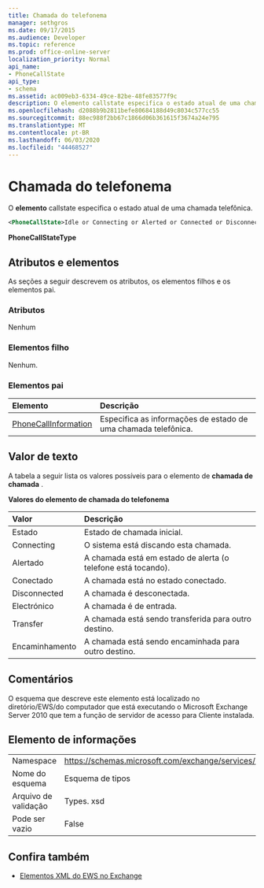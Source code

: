 ```yaml
---
title: Chamada do telefonema
manager: sethgros
ms.date: 09/17/2015
ms.audience: Developer
ms.topic: reference
ms.prod: office-online-server
localization_priority: Normal
api_name:
- PhoneCallState
api_type:
- schema
ms.assetid: ac009eb3-6334-49ce-82be-48fe83577f9c
description: O elemento callstate especifica o estado atual de uma chamada telefônica.
ms.openlocfilehash: d2088b9b2811befe80684188d49c8034c577cc55
ms.sourcegitcommit: 88ec988f2bb67c1866d06b361615f3674a24e795
ms.translationtype: MT
ms.contentlocale: pt-BR
ms.lasthandoff: 06/03/2020
ms.locfileid: "44468527"
---
```

# <a name="phonecallstate"></a>Chamada do telefonema

O **elemento** callstate especifica o estado atual de uma chamada telefônica. 
  
```xml
<PhoneCallState>Idle or Connecting or Alerted or Connected or Disconnected or Incoming or Transferring or Forwarding</PhoneCallState>
```

 **PhoneCallStateType**
## <a name="attributes-and-elements"></a>Atributos e elementos

As seções a seguir descrevem os atributos, os elementos filhos e os elementos pai.
  
### <a name="attributes"></a>Atributos

Nenhum
  
### <a name="child-elements"></a>Elementos filho

Nenhum.
  
### <a name="parent-elements"></a>Elementos pai

|**Elemento**|**Descrição**|
|:-----|:-----|
|[PhoneCallInformation](phonecallinformation.md) <br/> |Especifica as informações de estado de uma chamada telefônica.  <br/> |
   
## <a name="text-value"></a>Valor de texto

A tabela a seguir lista os valores possíveis para o elemento de **chamada de chamada** . 
  
**Valores do elemento de chamada do telefonema**

|**Valor**|**Descrição**|
|:-----|:-----|
|Estado  <br/> |Estado de chamada inicial.  <br/> |
|Connecting  <br/> |O sistema está discando esta chamada.  <br/> |
|Alertado  <br/> |A chamada está em estado de alerta (o telefone está tocando).  <br/> |
|Conectado  <br/> |A chamada está no estado conectado.  <br/> |
|Disconnected  <br/> |A chamada é desconectada.  <br/> |
|Electrónico  <br/> |A chamada é de entrada.  <br/> |
|Transfer  <br/> |A chamada está sendo transferida para outro destino.  <br/> |
|Encaminhamento  <br/> |A chamada está sendo encaminhada para outro destino.  <br/> |
   
## <a name="remarks"></a>Comentários

O esquema que descreve este elemento está localizado no diretório/EWS/do computador que está executando o Microsoft Exchange Server 2010 que tem a função de servidor de acesso para Cliente instalada.
  
## <a name="element-information"></a>Elemento de informações

|||
|:-----|:-----|
|Namespace  <br/> |https://schemas.microsoft.com/exchange/services/2006/types  <br/> |
|Nome do esquema  <br/> |Esquema de tipos  <br/> |
|Arquivo de validação  <br/> |Types. xsd  <br/> |
|Pode ser vazio  <br/> |False  <br/> |
   
## <a name="see-also"></a>Confira também



- [Elementos XML do EWS no Exchange](ews-xml-elements-in-exchange.md)

